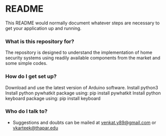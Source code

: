 # README #

This README would normally document whatever steps are necessary to get your application up and running.

### What is this repository for? ###

The repository is designed to understand the implementation of home security systems using readily available components from the market and some simple codes.

### How do I get set up? ###

Download and use the latest version of Arduino software. 
Install python3 
Install python pywhatkit package using: pip install pywhatkit
Install python keyboard package using: pip install keyboard

### Who do I talk to? ###

* Suggestions and doubts can be mailed at venkat.y89@gmail.com or vkarteek@thapar.edu
